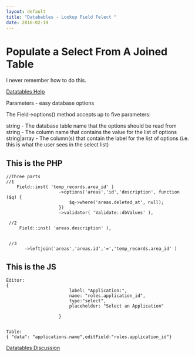 ```yaml
---
layout: default
title: "Databables - Lookup Field Felect "
date: 2016-02-19
---
```



# Populate a Select From A Joined Table

I never remember how to do this.

[Datatables Help](https://editor.datatables.net/manual/php/joins#Options)


Parameters - easy database options

The Field->options() method accepts up to five parameters:

string - The database table name that the options should be read from
string - The column name that contains the value for the list of options
string|array - The column(s) that contain the label for the list of options (i.e. this is what the user sees in the select list)

## This is the PHP
```
//Three parts
//1
    Field::inst( 'temp_records.area_id' )
                    ->options('areas','id','description', function ($q) {
                        $q->where('areas.deleted_at', null);
                    })
                    ->validator( 'Validate::dbValues' ),
     
 //2                 
     Field::inst( 'areas.description' ),
     
     
 //3 
       ->leftjoin('areas','areas.id','=','temp_records.area_id' )

```

## This is the JS

```
Editor:
{
						label: "Application:",
						name: "roles.application_id",
						type:"select",
						placeholder: "Select an Application"

					}


Table:
{ "data": "applications.name",editField:"roles.application_id"}

```





[Datatables Discussion](https://www.datatables.net/forums/discussion/32363/setting-a-where-in-options#latest)


